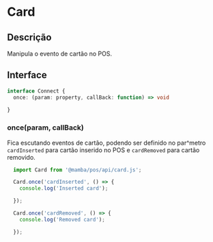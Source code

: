 # Card

## Descrição

Manipula o evento de cartão no POS.

## Interface

```ts
interface Connect {
  once: (param: property, callBack: function) => void
  
}
```

### once(param, callBack)

Fica escutando eventos de cartão, podendo ser definido no par^metro `cardInserted` para cartão inserido no POS e `cardRemoved` para cartão removido.

```js
  import Card from '@mamba/pos/api/card.js';

  Card.once('cardInserted', () => {
    console.log('Inserted card');

  });

  Card.once('cardRemoved', () => {
    console.log('Removed card');

  });

```
